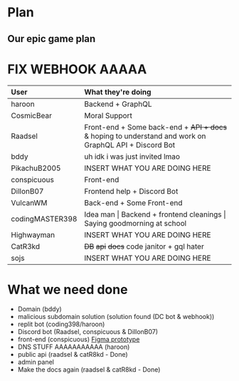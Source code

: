 # Plan
Our epic game plan
---------

# FIX WEBHOOK AAAAA

| User | What they're doing |
|:-|:-|
| haroon | Backend + GraphQL |
| CosmicBear | Moral Support | <!--lmao -->
| Raadsel | Front-end + Some back-end + ~~API + docs~~ & hoping to understand and work on GraphQL API + Discord Bot<!-- I give better moral support then CosmicBear!!1!--> |
| bddy | uh idk i was just invited lmao | <!--domain stuff? -->
| PikachuB2005 | INSERT WHAT YOU ARE DOING HERE <!--obviously graphql -cosmic --> | <!-- haroon is doing graphql, idk if I can help with this ;-; -->
| conspicuous | Front-end |
| DillonB07 | Frontend help + Discord Bot |
| VulcanWM | Back-end + Some Front-end |
| codingMASTER398 | Idea man \| Backend + frontend cleanings \| Saying goodmorning at school |
| Highwayman | INSERT WHAT YOU ARE DOING HERE |
| CatR3kd | ~~DB~~ ~~api~~ ~~docs~~ code janitor + gql hater | <!-- just more cooler B) --> 
| sojs | INSERT WHAT YOU ARE DOING HERE |

# What we need done
- Domain (bddy) <!-- Ayy bddy -->
- malicious subdomain solution (solution found (DC bot & webhook)) <!-- manual approval? I would use a discord bot + server for that, but nonmanual is preferable -->  <!-- If it's a trending Repl, why not do it automatically? -->
- replit bot (coding398/haroon)
- Discord bot (Raadsel, conspicuous & DillonB07)
- front-end (conspicuous) [Figma prototype](https://www.figma.com/file/MZWlrNJagX0AwV6VkccTO1/repls.best) <!--Maybe that it shows random repls with  a subdomain on the hompage-->
- DNS STUFF AAAAAAAAAAA (haroon) <!-- should we use cloudflare? i have more experience with that - If you have more experience with that thats great!--> 
- public api (raadsel & catR8kd - Done)<!--For what then? See when someone got a domain?-->
- admin panel
- Make the docs again (raadsel & catR8kd - Done)